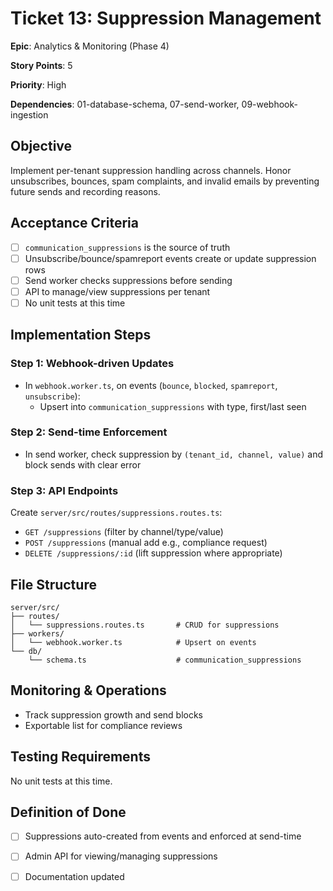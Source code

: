 # Ticket 13: Suppression Management

**Epic**: Analytics & Monitoring (Phase 4)

**Story Points**: 5

**Priority**: High

**Dependencies**: 01-database-schema, 07-send-worker, 09-webhook-ingestion

## Objective

Implement per-tenant suppression handling across channels. Honor unsubscribes, bounces, spam complaints, and invalid emails by preventing future sends and recording reasons.

## Acceptance Criteria

- [ ] `communication_suppressions` is the source of truth
- [ ] Unsubscribe/bounce/spamreport events create or update suppression rows
- [ ] Send worker checks suppressions before sending
- [ ] API to manage/view suppressions per tenant
- [ ] No unit tests at this time

## Implementation Steps

### Step 1: Webhook-driven Updates

- In `webhook.worker.ts`, on events (`bounce`, `blocked`, `spamreport`, `unsubscribe`):
  - Upsert into `communication_suppressions` with type, first/last seen

### Step 2: Send-time Enforcement

- In send worker, check suppression by `(tenant_id, channel, value)` and block sends with clear error

### Step 3: API Endpoints

Create `server/src/routes/suppressions.routes.ts`:
- `GET /suppressions` (filter by channel/type/value)
- `POST /suppressions` (manual add e.g., compliance request)
- `DELETE /suppressions/:id` (lift suppression where appropriate)

## File Structure

```
server/src/
├── routes/
│   └── suppressions.routes.ts       # CRUD for suppressions
├── workers/
│   └── webhook.worker.ts            # Upsert on events
└── db/
    └── schema.ts                    # communication_suppressions
```

## Monitoring & Operations

- Track suppression growth and send blocks
- Exportable list for compliance reviews

## Testing Requirements

No unit tests at this time.

## Definition of Done

- [ ] Suppressions auto-created from events and enforced at send-time
- [ ] Admin API for viewing/managing suppressions
- [ ] Documentation updated


